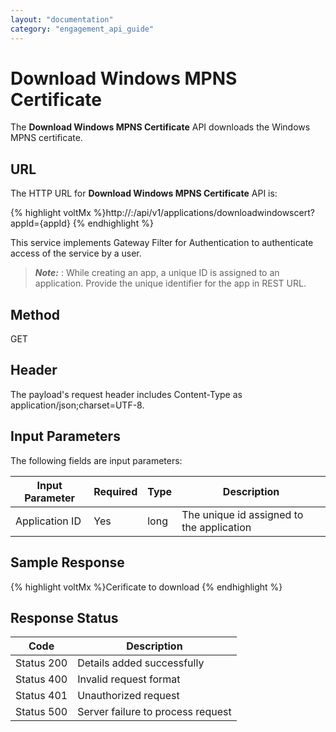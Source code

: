 ```yaml
---
layout: "documentation"
category: "engagement_api_guide"
---
```


# Download Windows MPNS Certificate

The **Download Windows MPNS Certificate** API downloads the Windows MPNS certificate.

## URL

The HTTP URL for **Download Windows MPNS Certificate** API is:

{% highlight voltMx %}http://<host>:<port>/api/v1/applications/downloadwindowscert?appId={appId}
{% endhighlight %}

This service implements Gateway Filter for Authentication to authenticate access of the service by a user.

> **_Note:_** <id>: While creating an app, a unique ID is assigned to an application. Provide the unique identifier for the app in REST URL.

## Method

GET

## Header

The payload's request header includes Content-Type as application/json;charset=UTF-8.

## Input Parameters

The following fields are input parameters:

| Input Parameter | Required | Type | Description                               |
| --------------- | -------- | ---- | ----------------------------------------- |
| Application ID  | Yes      | long | The unique id assigned to the application |

## Sample Response

{% highlight voltMx %}Cerificate to download
{% endhighlight %}

## Response Status

| Code       | Description                       |
| ---------- | --------------------------------- |
| Status 200 | Details added successfully        |
| Status 400 | Invalid request format            |
| Status 401 | Unauthorized request              |
| Status 500 | Server failure to process request |
